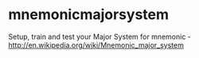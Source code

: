 mnemonicmajorsystem
===================

Setup, train and test your Major System for mnemonic - http://en.wikipedia.org/wiki/Mnemonic_major_system
